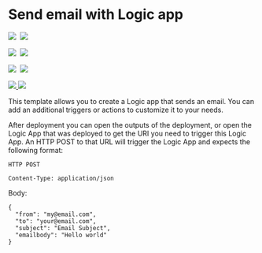 # Send email with Logic app

<IMG SRC="https://azbotstorage.blob.core.windows.net/badges/101-logic-app-sendgrid/PublicLastTestDate.svg" />&nbsp;
<IMG SRC="https://azbotstorage.blob.core.windows.net/badges/101-logic-app-sendgrid/PublicDeployment.svg" />&nbsp;

<IMG SRC="https://azbotstorage.blob.core.windows.net/badges/101-logic-app-sendgrid/FairfaxLastTestDate.svg" />&nbsp;
<IMG SRC="https://azbotstorage.blob.core.windows.net/badges/101-logic-app-sendgrid/FairfaxDeployment.svg" />&nbsp;

<IMG SRC="https://azbotstorage.blob.core.windows.net/badges/101-logic-app-sendgrid/BestPracticeResult.svg" />&nbsp;
<IMG SRC="https://azbotstorage.blob.core.windows.net/badges/101-logic-app-sendgrid/CredScanResult.svg" />&nbsp;

<a href="https://portal.azure.com/#create/Microsoft.Template/uri/https%3A%2F%2Fraw.githubusercontent.com%2FAzure%2Fazure-quickstart-templates%2Fmaster%2F101-logic-app-sendgrid%2Fazuredeploy.json" target="_blank">
    <img src="http://azuredeploy.net/deploybutton.png"/>
</a>
<a href="http://armviz.io/#/?load=https%3A%2F%2Fraw.githubusercontent.com%2FAzure%2Fazure-quickstart-templates%2Fmaster%2F101-logic-app-sendgrid%2Fazuredeploy.json" target="_blank">
    <img src="http://armviz.io/visualizebutton.png"/>
</a>

This template allows you to create a Logic app that sends an email. You can add an additional triggers or actions to customize it to your needs.  

After deployment you can open the outputs of the deployment, or open the Logic App that was deployed to get the URI you need to trigger this Logic App.  An HTTP POST to that URL will trigger the Logic App and expects the following format:

`HTTP POST`

`Content-Type: application/json`

Body:
```
{
  "from": "my@email.com",
  "to": "your@email.com",
  "subject": "Email Subject",
  "emailbody": "Hello world"
}
```
